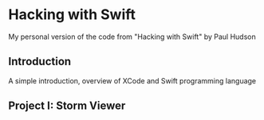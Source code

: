 # Hacking with Swift

My personal version of the code from "Hacking with Swift" by Paul Hudson

## Introduction

A simple introduction, overview of XCode and Swift programming language

## Project I: Storm Viewer



